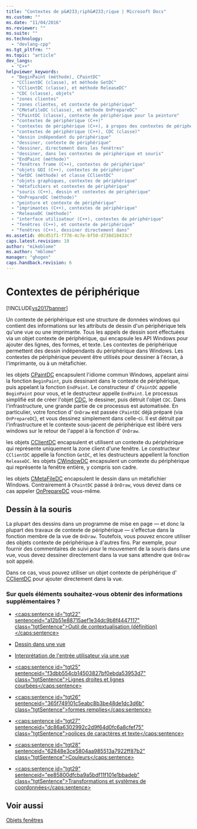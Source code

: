 ```yaml
---
title: "Contextes de p&#233;riph&#233;rique | Microsoft Docs"
ms.custom: ""
ms.date: "11/04/2016"
ms.reviewer: ""
ms.suite: ""
ms.technology: 
  - "devlang-cpp"
ms.tgt_pltfrm: ""
ms.topic: "article"
dev_langs: 
  - "C++"
helpviewer_keywords: 
  - "BeginPaint (méthode), CPaintDC"
  - "CClientDC (classe), et méthode GetDC"
  - "CClientDC (classe), et méthode ReleaseDC"
  - "CDC (classe), objets"
  - "zones clientes"
  - "zones clientes, et contexte de périphérique"
  - "CMetaFileDC (classe), et méthode OnPrepareDC"
  - "CPaintDC (classe), contexte de périphérique pour la peinture"
  - "contextes de périphérique (C++)"
  - "contextes de périphérique (C++), à propos des contextes de périphérique"
  - "contextes de périphérique (C++), CDC (classe)"
  - "dessin indépendant du périphérique"
  - "dessiner, contexte de périphérique"
  - "dessiner, directement dans les fenêtres"
  - "dessiner, dans les contextes de périphérique et souris"
  - "EndPaint (méthode)"
  - "fenêtres frame (C++), contextes de périphérique"
  - "objets GDI (C++), contextes de périphérique"
  - "GetDC (méthode) et classe CClientDC"
  - "objets graphiques, contextes de périphérique"
  - "métafichiers et contextes de périphérique"
  - "souris (C++), dessin et contextes de périphérique"
  - "OnPrepareDC (méthode)"
  - "peinture et contexte de périphérique"
  - "imprimantes (C++), contextes de périphérique"
  - "ReleaseDC (méthode)"
  - "interface utilisateur (C++), contextes de périphérique"
  - "fenêtres (C++), et contexte de périphérique"
  - "fenêtres (C++), dessiner directement dans"
ms.assetid: d0cd51f1-f778-4c7e-bf50-d738d10433c7
caps.latest.revision: 10
author: "mikeblome"
ms.author: "mblome"
manager: "ghogen"
caps.handback.revision: 6
---
```

# Contextes de p&#233;riph&#233;rique
[!INCLUDE[vs2017banner](../assembler/inline/includes/vs2017banner.md)]

Un contexte de périphérique est une structure de données windows qui contient des informations sur les attributs de dessin d'un périphérique tels qu'une vue ou une imprimante.  Tous les appels de dessin sont effectuées via un objet contexte de périphérique, qui encapsule les API Windows pour ajouter des lignes, des formes, et texte.  Les contextes de périphérique permettent des dessin indépendants du périphérique dans Windows.  Les contextes de périphérique peuvent être utilisés pour dessiner à l'écran, à l'imprimante, ou à un métafichier.  
  
 les objets [CPaintDC](../mfc/reference/cpaintdc-class.md) encapsulent l'idiome commun Windows, appelant ainsi la fonction `BeginPaint`, puis dessinant dans le contexte de périphérique, puis appelant la fonction `EndPaint`.  Le constructeur d' `CPaintDC` appelle `BeginPaint` pour vous, et le destructeur appelle `EndPaint`.  Le processus simplifié est de créer l'objet [CDC](../mfc/reference/cdc-class.md), le dessiner, puis détruit l'objet `CDC`.  Dans l'infrastructure, une grande partie de ce processus est automatisée.  En particulier, votre fonction d' `OnDraw` est passée `CPaintDC` déjà préparé \(via `OnPrepareDC`\), et vous dessinez simplement dans celle\-ci.  Il est détruit par l'infrastructure et le contexte sous\-jacent de périphérique est libéré vers windows sur le retour de l'appel à la fonction d' `OnDraw`.  
  
 les objets [CClientDC](../mfc/reference/cclientdc-class.md) encapsulent et utilisent un contexte du périphérique qui représente uniquement la zone client d'une fenêtre.  Le constructeur `CClientDC` appelle la fonction `GetDC`, et les destructeurs appellent la fonction `ReleaseDC`.  les objets [CWindowDC](../mfc/reference/cwindowdc-class.md) encapsulent un contexte du périphérique qui représente la fenêtre entière, y compris son cadre.  
  
 les objets [CMetaFileDC](../mfc/reference/cmetafiledc-class.md) encapsulent le dessin dans un métafichier Windows.  Contrairement à `CPaintDC` passé à `OnDraw`, vous devez dans ce cas appeler [OnPrepareDC](../Topic/CView::OnPrepareDC.md) vous\-même.  
  
## Dessin à la souris  
 La plupart des dessins dans un programme de mise en page — et donc la plupart des travaux de contexte de périphérique — s'effectue dans la fonction membre de la vue de `OnDraw`.  Toutefois, vous pouvez encore utiliser des objets contexte de périphérique à d'autres fins.  Par exemple, pour fournir des commentaires de suivi pour le mouvement de la souris dans une vue, vous devez dessiner directement dans la vue sans attendre que `OnDraw` soit appelé.  
  
 Dans ce cas, vous pouvez utiliser un objet contexte de périphérique d' [CClientDC](../mfc/reference/cclientdc-class.md) pour ajouter directement dans la vue.  
  
### Sur quels éléments souhaitez\-vous obtenir des informations supplémentaires ?  
  
-   [\<caps:sentence id\="tgt22" sentenceid\="a12b51e88715aef1e34dc9b8f4447117" class\="tgtSentence"\>Outil de contextualisation \(définition\)\<\/caps:sentence\>](http://msdn.microsoft.com/library/windows/desktop/dd183553)  
  
-   [Dessin dans une vue](../mfc/drawing-in-a-view.md)  
  
-   [Interprétation de l'entrée utilisateur via une vue](../mfc/interpreting-user-input-through-a-view.md)  
  
-   [\<caps:sentence id\="tgt25" sentenceid\="f3dbb554cb14503827bf0ebda53953d7" class\="tgtSentence"\>Lignes droites et lignes courbées\<\/caps:sentence\>](http://msdn.microsoft.com/library/windows/desktop/dd145028)  
  
-   [\<caps:sentence id\="tgt26" sentenceid\="365f749101c5eabc8b3be48de1dc3d6b" class\="tgtSentence"\>formes remplies\<\/caps:sentence\>](http://msdn.microsoft.com/library/windows/desktop/dd162714)  
  
-   [\<caps:sentence id\="tgt27" sentenceid\="dc86a6302992c2d9f64d0fc6a8cfef75" class\="tgtSentence"\>polices de caractères et texte\<\/caps:sentence\>](http://msdn.microsoft.com/library/windows/desktop/dd144819)  
  
-   [\<caps:sentence id\="tgt28" sentenceid\="62848e3ce5804aa985513a7922ff87b2" class\="tgtSentence"\>Couleurs\<\/caps:sentence\>](http://msdn.microsoft.com/library/windows/desktop/dd183450)  
  
-   [\<caps:sentence id\="tgt29" sentenceid\="ee85800dfcba9a5bdf11f101e1bbadeb" class\="tgtSentence"\>Transformations et systèmes de coordonnées\<\/caps:sentence\>](http://msdn.microsoft.com/library/windows/desktop/dd183475)  
  
## Voir aussi  
 [Objets fenêtres](../mfc/window-objects.md)